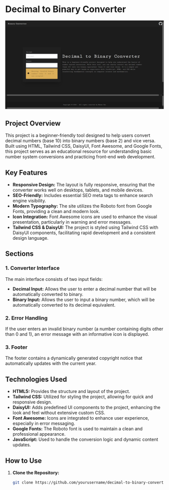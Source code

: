 # Decimal to Binary Converter

![Project Screenshot](./screenshoot.png)

## Project Overview

This project is a beginner-friendly tool designed to help users convert decimal numbers (base 10) into binary numbers (base 2) and vice versa. Built using HTML, Tailwind CSS, DaisyUI, Font Awesome, and Google Fonts, this project serves as an educational resource for understanding basic number system conversions and practicing front-end web development.

## Key Features

- **Responsive Design:** The layout is fully responsive, ensuring that the converter works well on desktops, tablets, and mobile devices.
- **SEO-Friendly:** Includes essential SEO meta tags to enhance search engine visibility.
- **Modern Typography:** The site utilizes the Roboto font from Google Fonts, providing a clean and modern look.
- **Icon Integration:** Font Awesome icons are used to enhance the visual presentation, particularly in warning and error messages.
- **Tailwind CSS & DaisyUI:** The project is styled using Tailwind CSS with DaisyUI components, facilitating rapid development and a consistent design language.

## Sections

### 1. Converter Interface
The main interface consists of two input fields:
- **Decimal Input:** Allows the user to enter a decimal number that will be automatically converted to binary.
- **Binary Input:** Allows the user to input a binary number, which will be automatically converted to its decimal equivalent.

### 2. Error Handling
If the user enters an invalid binary number (a number containing digits other than 0 and 1), an error message with an informative icon is displayed.

### 3. Footer
The footer contains a dynamically generated copyright notice that automatically updates with the current year.

## Technologies Used

- **HTML5:** Provides the structure and layout of the project.
- **Tailwind CSS:** Utilized for styling the project, allowing for quick and responsive design.
- **DaisyUI:** Adds predefined UI components to the project, enhancing the look and feel without extensive custom CSS.
- **Font Awesome:** Icons are integrated to enhance user experience, especially in error messaging.
- **Google Fonts:** The Roboto font is used to maintain a clean and professional appearance.
- **JavaScript:** Used to handle the conversion logic and dynamic content updates.

## How to Use

1. **Clone the Repository:**
   ```bash
   git clone https://github.com/yourusername/decimal-to-binary-converter.git
